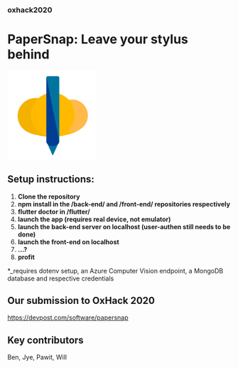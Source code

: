 ### oxhack2020
# PaperSnap: Leave your stylus behind

<img src="https://github.com/PawitKoch/oxhack2020/blob/main/flutter/assets/snap-logo.png" width="200" height="200">

## Setup instructions:
1. **Clone the repository**
2. **npm install in the /back-end/ and /front-end/ repositories respectively**
3. **flutter doctor in /flutter/**
4. **launch the app (requires real device, not emulator)**
5. **launch the back-end server on localhost (user-authen still needs to be done)** 
6. **launch the front-end on localhost**
7. **...?**
8. **profit**

*_requires dotenv setup, an Azure Computer Vision endpoint, a MongoDB database and respective credentials

## Our submission to OxHack 2020
https://devpost.com/software/papersnap

## Key contributors

Ben, Jye, Pawit, Will
